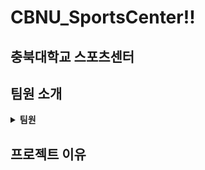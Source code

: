 # CBNU_SportsCenter!!
## 충북대학교 스포츠센터
## 팀원 소개
<details markdown="1">
<summary><strong>팀원</strong></summary>

* 팀장 상어악어
* 팀원 권자몬
* 팀원 너구리
* 팀원 노장군

</details>

## 프로젝트 이유
